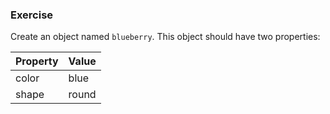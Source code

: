 <!--{ ids:[175], language:'JavaScript', type:'workshop', order: 1, name:'Object Literal', description:'The simplest way to create an object' } -->

### Exercise

Create an object named `blueberry`. This object should have two properties:

| Property | Value  |
| -------- | ------ |
| color	   | blue   |
| shape	   | round  |
